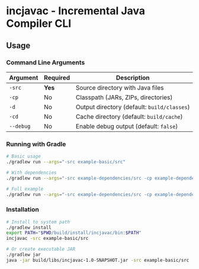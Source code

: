 # incjavac - Incremental Java Compiler CLI

## Usage

### Command Line Arguments

| Argument  | Required | Description                                 |
|-----------|----------|---------------------------------------------|
| `-src`    | **Yes**  | Source directory with Java files            |
| `-cp`     | No       | Classpath (JARs, ZIPs, directories)         |
| `-d`      | No       | Output directory (default: `build/classes`) |
| `-cd`     | No       | Cache directory (default: `build/cache`)    |
| `--debug` | No       | Enable debug output (default: `false`)      |

### Running with Gradle

```bash
# Basic usage
./gradlew run --args="-src example-basic/src"

# With dependencies
./gradlew run --args="-src example-dependencies/src -cp example-dependencies/bin:example-dependencies/lib/time.jar:example-dependencies/lib/formatter.zip"

# Full example
./gradlew run --args="-src example-dependencies/src -cp example-dependencies/bin:example-dependencies/lib/time.jar:example-dependencies/lib/formatter.zip -d example-dependencies/output/classes -cd example-dependencies/output/cache --debug"
```

### Installation

```bash
# Install to system path
./gradlew install
export PATH="$PWD/build/install/incjavac/bin:$PATH"
incjavac -src example-basic/src

# Or create executable JAR
./gradlew jar
java -jar build/libs/incjavac-1.0-SNAPSHOT.jar -src example-basic/src
```
